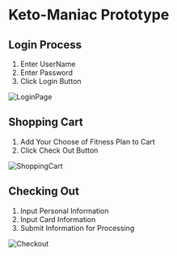 # Keto-Maniac Prototype

## Login Process

1. Enter UserName
2. Enter Password
3. Click Login Button

![LoginPage](https://user-images.githubusercontent.com/60155133/76694558-7fb1a280-6631-11ea-8839-468e14cba2b8.JPG)

## Shopping Cart

1. Add Your Choose of Fitness Plan to Cart
2. Click Check Out Button

![ShoppingCart](https://user-images.githubusercontent.com/60155133/76695548-29972c00-663e-11ea-8be5-cf0a451d309f.JPG)

## Checking Out

1. Input Personal Information
2. Input Card Information
3. Submit Information for Processing


![Checkout](https://user-images.githubusercontent.com/60155133/76695686-87784380-663f-11ea-9e2b-c67179b2f5c2.JPG)

